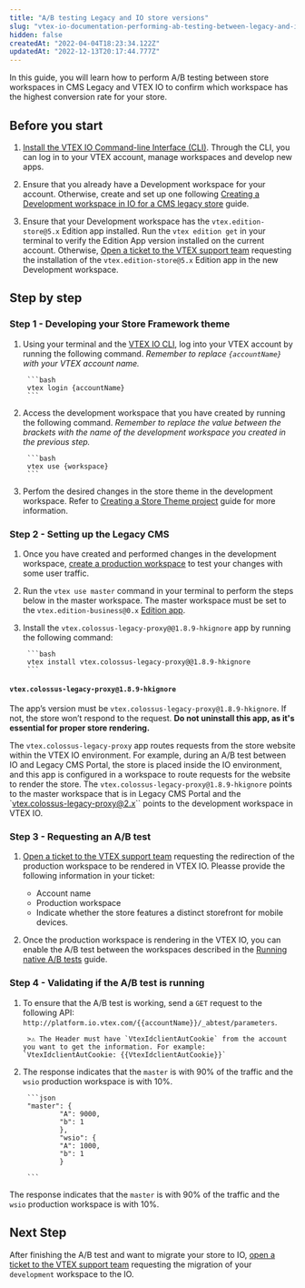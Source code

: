 ```yaml
---
title: "A/B testing Legacy and IO store versions"
slug: "vtex-io-documentation-performing-ab-testing-between-legacy-and-io"
hidden: false
createdAt: "2022-04-04T18:23:34.122Z"
updatedAt: "2022-12-13T20:17:44.777Z"
---
```

In this guide, you will learn how to perform A/B testing between store workspaces in CMS Legacy and VTEX IO to confirm which workspace has the highest conversion rate for your store.

## Before you start

1. [Install the VTEX IO Command-line Interface (CLI)](https://developers.vtex.com/docs/guides/vtex-io-documentation-vtex-io-cli-installation-and-command-reference). Through the CLI, you can log in to your VTEX account, manage workspaces and develop new apps.

2. Ensure that you already have a Development workspace for your account. Otherwise, create and set up one following [Creating a Development workspace in IO for a CMS legacy store](https://developers.vtex.com/docs/guides/vtex-io-documentation-creating-development-workspace-for-cms-legacy) guide.

3. Ensure that your Development workspace has the `vtex.edition-store@5.x` Edition app installed. Run the `vtex edition get` in your terminal to verify the Edition App version installed on the current account. Otherwise, [Open a ticket to the VTEX support team](https://help-tickets.vtex.com/smartlink/sso/login/zendesk?_ga=2.222513819.1487123273.1647865109-1001456323.1619912759) requesting the installation of the `vtex.edition-store@5.x` Edition app in the new Development workspace.

## Step by step

### Step 1 - Developing your Store Framework theme

1. Using your terminal and the [VTEX IO CLI](https://developers.vtex.com/docs/guides/vtex-io-documentation-vtex-io-cli-installation-and-command-reference), log into your VTEX account by running the following command. *Remember to replace `{accountName}` with your VTEX account name.*

        ```bash
        vtex login {accountName}
        ```

2. Access the development workspace that you have created by running the following command. *Remember to replace the value between the brackets with the name of the development workspace you created in the previous step.*

        ```bash
        vtex use {workspace} 
        ```

3. Perfom the desired changes in the store theme in the development workspace. Refer to [Creating a Store Theme project](https://developers.vtex.com/docs/guides/vtex-io-documentation-3-settingyourstoretheme) guide for more information.

### Step 2 - Setting up the Legacy CMS 

1. Once you have created and performed changes in the development workspace, [create a production workspace](https://developers.vtex.com/docs/guides/vtex-io-documentation-creating-a-production-workspace) to test your changes with some user traffic.

2. Run the `vtex use master` command in your terminal to perform the steps below in the master workspace. The master workspace must be set to the `vtex.edition-business@0.x` [Edition app](https://developers.vtex.com/docs/guides/vtex-io-documentation-edition-app).

3. Install the `vtex.colossus-legacy-proxy@@1.8.9-hkignore` app by running the following command:

        ```bash
        vtex install vtex.colossus-legacy-proxy@@1.8.9-hkignore
        ```

#### `vtex.colossus-legacy-proxy@1.8.9-hkignore`
The app’s version must be `vtex.colossus-legacy-proxy@1.8.9-hkignore`. If not, the store won’t respond to the request. **Do not uninstall this app, as it's essential for proper store rendering.** 

The `vtex.colossus-legacy-proxy` app routes requests from the store website within the VTEX IO environment. For example, during an A/B test between IO and Legacy CMS Portal, the store is placed inside the IO environment, and this app is configured in a workspace to route requests for the website to render the store. The `vtex.colossus-legacy-proxy@1.8.9-hkignore` points to the master workspace that is in Legacy CMS Portal and the `vtex.colossus-legacy-proxy@2.x`` points to the development workspace in VTEX IO. 

### Step 3 - Requesting an A/B test

1. [Open a ticket to the VTEX support team](https://help-tickets.vtex.com/smartlink/sso/login/zendesk?_ga=2.222513819.1487123273.1647865109-1001456323.1619912759) requesting the redirection of the production workspace to be rendered in VTEX IO. Pleasse provide the following information in your ticket:

      - Account name
      - Production workspace
      - Indicate whether the store features a distinct storefront for mobile devices.

2. Once the production workspace is rendering in the VTEX IO, you can enable the A/B test between the workspaces described in the [Running native A/B tests](https://developers.vtex.com/docs/guides/vtex-io-documentation-running-native-ab-testing) guide.

### Step 4 - Validating if the A/B test is running

1. To ensure that the A/B test is working, send a `GET` request to the following API: `http://platform.io.vtex.com/{{accountName}}/_abtest/parameters`.

        >⚠️ The Header must have `VtexIdclientAutCookie` from the account you want to get the information. For example: `VtexIdclientAutCookie: {{VtexIdclientAutCookie}}`

2. The response indicates that the `master` is with 90% of the traffic and the `wsio` production workspace is with 10%.

        ```json
        "master": {
                "A": 9000,
                "b": 1
                },
                "wsio": {
                "A": 1000,
                "b": 1
                }

        ```

The response indicates that the `master` is with 90% of the traffic and the `wsio` production workspace is with 10%.

## Next Step

After finishing the A/B test and want to migrate your store to IO, [open a ticket to the VTEX support team](https://help-tickets.vtex.com/smartlink/sso/login/zendesk?_ga=2.222513819.1487123273.1647865109-1001456323.1619912759)  requesting the migration of your `development` workspace to the IO.

